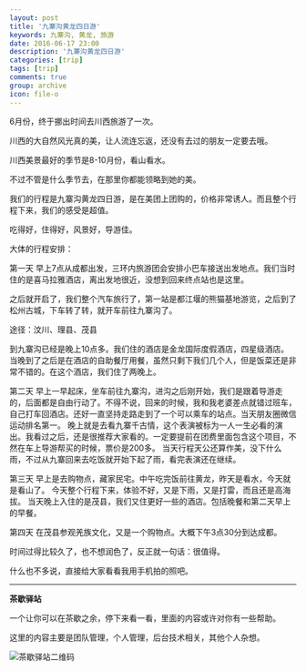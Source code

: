 ```yaml
---
layout: post
title: '九寨沟黄龙四日游'
keywords: 九寨沟, 黄龙, 旅游
date: 2016-06-17 23:00
description: '九寨沟黄龙四日游'
categories: [trip]
tags: [trip]
comments: true
group: archive
icon: file-o
---
```


6月份，终于挪出时间去川西旅游了一次。

川西的大自然风光真的美，让人流连忘返，还没有去过的朋友一定要去哦。

川西美景最好的季节是8-10月份，看山看水。

不过不管是什么季节去，在那里你都能领略到她的美。

<!-- more -->

我们的行程是九寨沟黄龙四日游，是在美团上团购的，价格非常诱人。而且整个行程下来，我们的感受是超值。

吃得好，住得好，风景好，导游佳。

大体的行程安排：

第一天
早上7点从成都出发，三环内旅游团会安排小巴车接送出发地点。我们当时住的是喜马拉雅酒店，离出发地很近，没想到回来终点站也是这里。

之后就开启了，我们整个汽车旅行了，第一站是都江堰的熊猫基地游览，之后到了松州古城，下车转了转，就开车前往九寨沟了。

途径：汶川、理县、茂县

到九寨沟已经是晚上10点多。我们住的酒店是金龙国际度假酒店，四星级酒店。当晚到了之后是在酒店的自助餐厅用餐，虽然只剩下我们几个人，但是饭菜还是非常不错的。在这个酒店，我们住了两晚上。

第二天
早上一早起床，坐车前往九寨沟，进沟之后刚开始，我们是跟着导游走的，后面都是自由行动了。不得不说，回来的时候，我和我老婆差点就错过班车，自己打车回酒店。还好一直坚持走路走到了一个可以乘车的站点。当天朋友圈微信运动排名第一。
晚上就是去看九寨千古情，这个表演被标为一人一生必看的演出。我看过之后，还是很推荐大家看的。一定要提前在团费里面包含这个项目，不然在车上导游帮买的时候，票价是200多。
当天行程天公还算作美，没下什么雨，不过从九寨回来去吃饭就开始下起了雨，看完表演还在继续。

第三天
早上是去购物点，藏家民宅。中午吃完饭前往黄龙，昨天是看水，今天就是看山了。
今天整个行程下来，体验不好，又是下雨，又是打雷，而且还是高海拔。
当天晚上入住的是茂县，我们又住更好一些的酒店。包括晚餐和第二天早上的早餐。

第四天
在茂县参观羌族文化，又是一个购物点。大概下午3点30分到达成都。

时间过得比较久了，也不想润色了，反正就一句话：很值得。

什么也不多说，直接给大家看看我用手机拍的照吧。

----

**茶歇驿站**

一个让你可以在茶歇之余，停下来看一看，里面的内容或许对你有一些帮助。

这里的内容主要是团队管理，个人管理，后台技术相关，其他个人杂想。

![茶歇驿站二维码](http://ww4.sinaimg.cn/large/824dcde4gw1f358o5j022j20by0bywf8.jpg)

